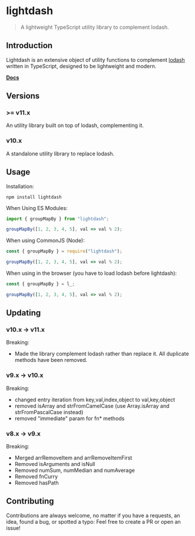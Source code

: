 # lightdash

> A lightweight TypeScript utility library to complement lodash.

## Introduction

Lightdash is an extensive object of utility functions to complement [lodash](https://lodash.com/)
written in TypeScript, designed to be lightweight and modern.

**[Docs](https://felixrilling.github.io/lightdash/)**

## Versions

### >= v11.x

An utility library built on top of lodash, complementing it.

### v10.x

A standalone utility library to replace lodash.

## Usage

Installation:

```shell
npm install lightdash
```

When Using ES Modules:

```typescript
import { groupMapBy } from "lightdash";

groupMapBy([1, 2, 3, 4, 5], val => val % 2);
```

When using CommonJS (Node):

```typescript
const { groupMapBy } = require("lightdash");

groupMapBy([1, 2, 3, 4, 5], val => val % 2);
```

When using in the browser (you have to load lodash before lightdash):

```typescript
const { groupMapBy } = l_;

groupMapBy([1, 2, 3, 4, 5], val => val % 2);
```

## Updating

### v10.x -> v11.x

Breaking:

- Made the library complement lodash rather than replace it. All duplicate methods have been removed.

### v9.x -> v10.x

Breaking:

- changed entry iteration from key,val,index,object to val,key,object
- removed isArray and strFromCamelCase (use Array.isArray and strFromPascalCase instead)
- removed "immediate" param for fn* methods

### v8.x -> v9.x

Breaking:

- Merged arrRemoveItem and arrRemoveItemFirst
- Removed isArguments and isNull
- Removed numSum, numMedian and numAverage
- Removed fnCurry
- Removed hasPath

## Contributing

Contributions are always welcome, no matter if you have a requests, an idea, found a bug, or spotted a typo: Feel free to create a PR or open an issue!
